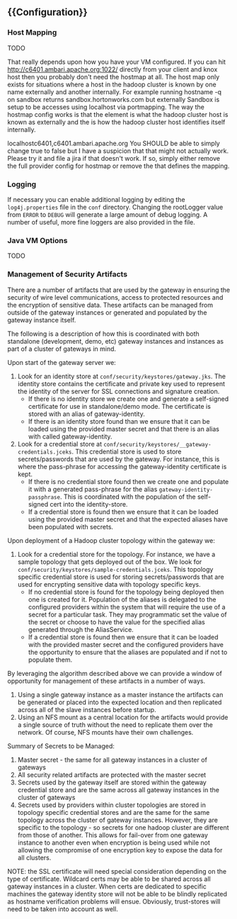 <!---
   Licensed to the Apache Software Foundation (ASF) under one or more
   contributor license agreements.  See the NOTICE file distributed with
   this work for additional information regarding copyright ownership.
   The ASF licenses this file to You under the Apache License, Version 2.0
   (the "License"); you may not use this file except in compliance with
   the License.  You may obtain a copy of the License at

       http://www.apache.org/licenses/LICENSE-2.0

   Unless required by applicable law or agreed to in writing, software
   distributed under the License is distributed on an "AS IS" BASIS,
   WITHOUT WARRANTIES OR CONDITIONS OF ANY KIND, either express or implied.
   See the License for the specific language governing permissions and
   limitations under the License.
--->

{{Configuration}}
-----------------

### Host Mapping ###

TODO

That really depends upon how you have your VM configured.
If you can hit http://c6401.ambari.apache.org:1022/ directly from your client and knox host then you probably don't need the hostmap at all.
The host map only exists for situations where a host in the hadoop cluster is known by one name externally and another internally.
For example running hostname -q on sandbox returns sandbox.hortonworks.com but externally Sandbox is setup to be accesses using localhost via portmapping.
The way the hostmap config works is that the <name/> element is what the hadoop cluster host is known as externally and the <value/> is how the hadoop cluster host identifies itself internally.
<param><name>localhost</name><value>c6401,c6401.ambari.apache.org</value></param>
You SHOULD be able to simply change <enabled>true</enabled> to false but I have a suspicion that that might not actually work.
Please try it and file a jira if that doesn't work.
If so, simply either remove the full provider config for hostmap or remove the <param/> that defines the mapping.


### Logging ###

If necessary you can enable additional logging by editing the `log4j.properties` file in the `conf` directory.
Changing the rootLogger value from `ERROR` to `DEBUG` will generate a large amount of debug logging.
A number of useful, more fine loggers are also provided in the file.


### Java VM Options ###

TODO


### Management of Security Artifacts ###

There are a number of artifacts that are used by the gateway in ensuring the security of wire level communications, access to protected resources and the encryption of sensitive data.
These artifacts can be managed from outside of the gateway instances or generated and populated by the gateway instance itself.

The following is a description of how this is coordinated with both standalone (development, demo, etc) gateway instances and instances as part of a cluster of gateways in mind.

Upon start of the gateway server we:

1. Look for an identity store at `conf/security/keystores/gateway.jks`.
   The identity store contains the certificate and private key used to represent the identity of the server for SSL connections and signature creation.
    * If there is no identity store we create one and generate a self-signed certificate for use in standalone/demo mode.
      The certificate is stored with an alias of gateway-identity.
    * If there is an identity store found than we ensure that it can be loaded using the provided master secret and that there is an alias with called gateway-identity.
2. Look for a credential store at `conf/security/keystores/__gateway-credentials.jceks`.
   This credential store is used to store secrets/passwords that are used by the gateway.
   For instance, this is where the pass-phrase for accessing the gateway-identity certificate is kept.
    * If there is no credential store found then we create one and populate it with a generated pass-phrase for the alias `gateway-identity-passphrase`.
      This is coordinated with the population of the self-signed cert into the identity-store.
    * If a credential store is found then we ensure that it can be loaded using the provided master secret and that the expected aliases have been populated with secrets.

Upon deployment of a Hadoop cluster topology within the gateway we:

1. Look for a credential store for the topology. For instance, we have a sample topology that gets deployed out of the box.  We look for `conf/security/keystores/sample-credentials.jceks`. This topology specific credential store is used for storing secrets/passwords that are used for encrypting sensitive data with topology specific keys.
    * If no credential store is found for the topology being deployed then one is created for it.
      Population of the aliases is delegated to the configured providers within the system that will require the use of a  secret for a particular task.
      They may programmatic set the value of the secret or choose to have the value for the specified alias generated through the AliasService.
    * If a credential store is found then we ensure that it can be loaded with the provided master secret and the configured providers have the opportunity to ensure that the aliases are populated and if not to populate them.

By leveraging the algorithm described above we can provide a window of opportunity for management of these artifacts in a number of ways.

1. Using a single gateway instance as a master instance the artifacts can be generated or placed into the expected location and then replicated across all of the slave instances before startup.
2. Using an NFS mount as a central location for the artifacts would provide a single source of truth without the need to replicate them over the network. Of course, NFS mounts have their own challenges.

Summary of Secrets to be Managed:

1. Master secret - the same for all gateway instances in a cluster of gateways
2. All security related artifacts are protected with the master secret
3. Secrets used by the gateway itself are stored within the gateway credential store and are the same across all gateway instances in the cluster of gateways
4. Secrets used by providers within cluster topologies are stored in topology specific credential stores and are the same for the same topology across the cluster of gateway instances.
   However, they are specific to the topology - so secrets for one hadoop cluster are different from those of another.
   This allows for fail-over from one gateway instance to another even when encryption is being used while not allowing the compromise of one encryption key to expose the data for all clusters.

NOTE: the SSL certificate will need special consideration depending on the type of certificate. Wildcard certs may be able to be shared across all gateway instances in a cluster.
When certs are dedicated to specific machines the gateway identity store will not be able to be blindly replicated as hostname verification problems will ensue.
Obviously, trust-stores will need to be taken into account as well.

